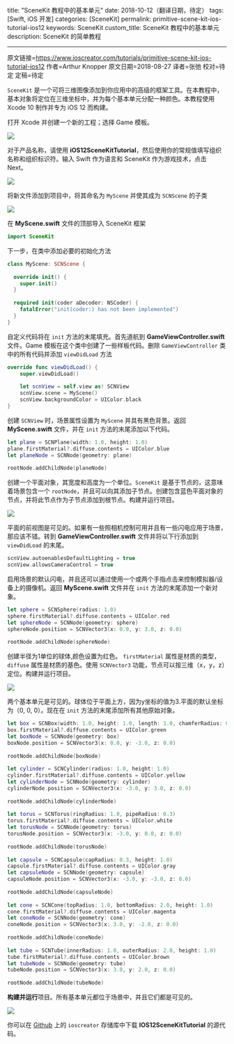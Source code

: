 title: "SceneKit 教程中的基本单元"
date: 2018-10-12（翻译日期，待定）
tags: [Swift, iOS 开发]
categories: [SceneKit]
permalink: primitive-scene-kit-ios-tutorial-ios12
keywords: SceneKit
custom_title: SceneKit 教程中的基本单元
description: SceneKit 的简单教程

---
原文链接=https://www.ioscreator.com/tutorials/primitive-scene-kit-ios-tutorial-ios12
作者=Arthur Knopper
原文日期=2018-08-27
译者=张弛
校对=待定
定稿=待定

<!--此处开始正文-->

`SceneKit` 是一个可将三维图像添加到你应用中的高级的框架工具。在本教程中，基本对象将定位在三维坐标中，并为每个基本单元分配一种颜色。本教程使用 Xcode 10 制作并专为 iOS 12 而构建。

<!--more-->

打开 Xcode 并创建一个新的工程；选择 Game 模板。

![](https://static1.squarespace.com/static/52428a0ae4b0c4a5c2a2cede/t/5b82f07b88251bb51ff63d96/1535307914368/game-template.png?format=1000w)

对于产品名称，请使用 **iOS12SceneKitTutorial**，然后使用你的常规值填写组织名称和组织标识符。输入 Swift 作为语言和 SceneKit 作为游戏技术，点击 Next。

![](https://static1.squarespace.com/static/52428a0ae4b0c4a5c2a2cede/t/5b82f1ad21c67c8d1fb3d3db/1535308226051/scene-kit%3Dproject.png?format=1000w)

将新文件添加到项目中，将其命名为 `MyScene` 并使其成为 `SCNScene` 的子类

![](https://static1.squarespace.com/static/52428a0ae4b0c4a5c2a2cede/t/5b82f298f950b729a34601df/1535308446050/add-file-scn-scene.png?format=1000w)

在 **MyScene.swift** 文件的顶部导入 SceneKit 框架

```swift
import SceneKit
```

下一步，在类中添加必要的初始化方法

```swift
class MyScene: SCNScene {
  
  override init() {
    super.init()
  }
  
  required init(coder aDecoder: NSCoder) {
    fatalError("init(coder:) has not been implemented")
  }
}
```

自定义代码将在 `init` 方法的末尾填充。首先道航到 **GameViewController.swift** 文件。Game 模板在这个类中创建了一些样板代码。删除 `GameViewController` 类中的所有代码并添加 `viewDidLoad` 方法

```swift
override func viewDidLoad() {
    super.viewDidLoad()
        
    let scnView = self.view as! SCNView
    scnView.scene = MyScene()
    scnView.backgroundColor = UIColor.black
}
```

创建 `SCNView` 时，场景属性设置为 `MyScene` 并具有黑色背景。返回 **MyScene.swift** 文件，并在 `init` 方法的末尾添加以下代码。

```swift
let plane = SCNPlane(width: 1.0, height: 1.0)
plane.firstMaterial?.diffuse.contents = UIColor.blue
let planeNode = SCNNode(geometry: plane)
        
rootNode.addChildNode(planeNode)
```

创建一个平面对象，其宽度和高度为一个单位。`SceneKit` 是基于节点的，这意味着场景包含一个 `rootNode`，并且可以向其添加子节点。创建包含蓝色平面对象的节点，并将此节点作为子节点添加到根节点。构建并运行项目。

![](https://static1.squarespace.com/static/52428a0ae4b0c4a5c2a2cede/t/5b82f99e8a922d080021c3de/1535310248382/blue-plane-scene-kit.png?format=750w)

平面的前视图是可见的。如果有一些照相机控制可用并且有一些闪电应用于场景，那应该不错。转到 **GameViewController.swift** 文件并将以下行添加到 `viewDidLoad` 的末尾。

```swift
scnView.autoenablesDefaultLighting = true
scnView.allowsCameraControl = true
```

启用场景的默认闪电，并且还可以通过使用一个或两个手指点击来控制模拟器/设备上的摄像机。返回 **MyScene.swift** 文件并在 `init` 方法的末尾添加一个新对象。

```swift
let sphere = SCNSphere(radius: 1.0)
sphere.firstMaterial?.diffuse.contents = UIColor.red
let sphereNode = SCNNode(geometry: sphere)
sphereNode.position = SCNVector3(x: 0.0, y: 3.0, z: 0.0)
    
rootNode.addChildNode(sphereNode)
```

创建半径为1单位的球体,颜色设置为红色。 `firstMaterial` 属性是材质的类型，`diffuse` 属性是材质的基色。使用 `SCNVector3` 功能，节点可以按三维（x，y，z）定位。构建并运行项目。

![](https://static1.squarespace.com/static/52428a0ae4b0c4a5c2a2cede/t/5b82fac2758d46345de3f1ce/1535310542606/plane-sphere-scene-kit.png?format=750w)

两个基本单元是可见的。球体位于平面上方，因为y坐标的值为3.平面的默认坐标为（0, 0, 0）。现在在 `init` 方法的末尾添加所有其他原始对象。

```swift
let box = SCNBox(width: 1.0, height: 1.0, length: 1.0, chamferRadius: 0.2)
box.firstMaterial?.diffuse.contents = UIColor.green
let boxNode = SCNNode(geometry: box)
boxNode.position = SCNVector3(x: 0.0, y: -3.0, z: 0.0)
    
rootNode.addChildNode(boxNode)
    
let cylinder = SCNCylinder(radius: 1.0, height: 1.0)
cylinder.firstMaterial?.diffuse.contents = UIColor.yellow
let cylinderNode = SCNNode(geometry: cylinder)
cylinderNode.position = SCNVector3(x: -3.0, y: 3.0, z: 0.0)
    
rootNode.addChildNode(cylinderNode)
    
let torus = SCNTorus(ringRadius: 1.0, pipeRadius: 0.3)
torus.firstMaterial?.diffuse.contents = UIColor.white
let torusNode = SCNNode(geometry: torus)
torusNode.position = SCNVector3(x: -3.0, y: 0.0, z: 0.0)
    
rootNode.addChildNode(torusNode)
    
let capsule = SCNCapsule(capRadius: 0.3, height: 1.0)
capsule.firstMaterial?.diffuse.contents = UIColor.gray
let capsuleNode = SCNNode(geometry: capsule)
capsuleNode.position = SCNVector3(x: -3.0, y: -3.0, z: 0.0)
    
rootNode.addChildNode(capsuleNode)
    
let cone = SCNCone(topRadius: 1.0, bottomRadius: 2.0, height: 1.0)
cone.firstMaterial?.diffuse.contents = UIColor.magenta
let coneNode = SCNNode(geometry: cone)
coneNode.position = SCNVector3(x: 3.0, y: -2.0, z: 0.0)
    
rootNode.addChildNode(coneNode)
    
let tube = SCNTube(innerRadius: 1.0, outerRadius: 2.0, height: 1.0)
tube.firstMaterial?.diffuse.contents = UIColor.brown
let tubeNode = SCNNode(geometry: tube)
tubeNode.position = SCNVector3(x: 3.0, y: 2.0, z: 0.0)
    
rootNode.addChildNode(tubeNode)
```

**构建并运行**项目。所有基本单元都位于场景中，并且它们都是可见的。

![](https://static1.squarespace.com/static/52428a0ae4b0c4a5c2a2cede/t/5b82fbb06d2a73bb5c1acd3a/1535310779018/scene-kit-simulator.png?format=1000w)

你可以在 [Github](https://github.com/ioscreator/ioscreator) 上的 `ioscreator` 存储库中下载 **IOS12SceneKitTutorial** 的源代码。
